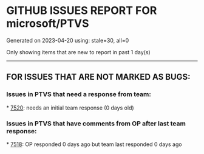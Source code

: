
# GITHUB ISSUES REPORT FOR microsoft/PTVS


Generated on 2023-04-20 using: stale=30, all=0


Only showing items that are new to report in past 1 day(s)


---

## FOR ISSUES THAT ARE NOT MARKED AS BUGS:


### Issues in PTVS that need a response from team:


\* [7520](https://github.com/microsoft/PTVS/issues/7520 " Visual Studio 2022 keeps breaking on exception which seems to be handled in Python internally"): needs an initial team response (0 days old)

### Issues in PTVS that have comments from OP after last team response:


\* [7518](https://github.com/microsoft/PTVS/issues/7518 "Failed to load the template when use the python installed from Microsoft Store."): OP responded 0 days ago but team last responded 0 days ago
